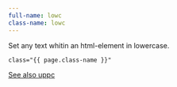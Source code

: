 ```yaml
---
full-name: lowc
class-name: lowc
---
```

Set any text whitin an html-element in lowercase.

```
class="{{ page.class-name }}"
```

[See also uppc](#tag-uppc)